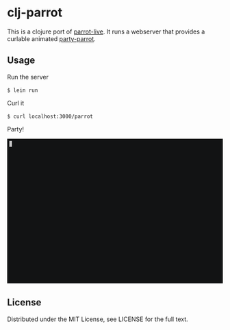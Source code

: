 # clj-parrot

This is a clojure port of [parrot-live](https://github.com/hugomd/parrot.live). It runs a webserver that provides a curlable animated [party-parrot](http://cultofthepartyparrot.com/).  

## Usage

Run the server

    $ lein run
    
Curl it

    $ curl localhost:3000/parrot
    
Party!

![demo](doc/demo.gif)

## License

Distributed under the MIT License, see LICENSE for the full text.
